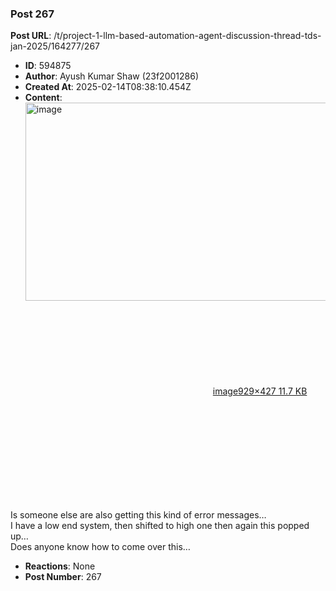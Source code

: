 ### Post 267
**Post URL**: /t/project-1-llm-based-automation-agent-discussion-thread-tds-jan-2025/164277/267
- **ID**: 594875
- **Author**: Ayush Kumar Shaw  (23f2001286)
- **Created At**: 2025-02-14T08:38:10.454Z
- **Content**:  
  <div class="lightbox-wrapper"><a class="lightbox" href="https://europe1.discourse-cdn.com/flex013/uploads/iitm/original/3X/b/f/bf2517eb87feb20f7270ef8730daf3f1c5599473.png" data-download-href="/uploads/short-url/rgWFukcvzbPAVGQTtNCeVY8TbMv.png?dl=1" title="image" rel="noopener nofollow ugc"><img src="https://europe1.discourse-cdn.com/flex013/uploads/iitm/original/3X/b/f/bf2517eb87feb20f7270ef8730daf3f1c5599473.png" alt="image" data-base62-sha1="rgWFukcvzbPAVGQTtNCeVY8TbMv" width="690" height="317" data-dominant-color="4A4B4B"><div class="meta"><svg class="fa d-icon d-icon-far-image svg-icon" aria-hidden="true"><use href="#far-image"></use></svg><span class="filename">image</span><span class="informations">929×427 11.7 KB</span><svg class="fa d-icon d-icon-discourse-expand svg-icon" aria-hidden="true"><use href="#discourse-expand"></use></svg></div></a></div><br>
Is someone else are also getting this kind of error messages…<br>
I have a low end system, then shifted to high one then again this popped up…<br>
Does anyone know how to come over this…
- **Reactions**: None
- **Post Number**: 267


